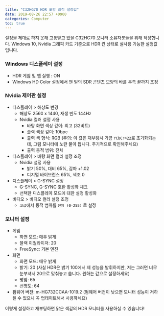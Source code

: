 ```yaml
---
title: "C32HG70 HDR 포함 최적 설정값"
date: 2019-08-26 22:57 +0900
categories: Computer
toc: true
---
```


설정을 제대로 하지 못해 고통받고 있을 C32HG70 모니터 소유자분들을 위해 작성합니다. Windows 10, Nvidia 그래픽 카드 기준으로 HDR 켠 상태로 실사용 가능한 설정값입니다.

### Windows 디스플레이 설정
- HDR 게임 및 앱 실행 : ON
- Windows HD Color 설정에서 맨 밑의 SDR 콘텐츠 모양의 바를 우측 끝까지 조정

### Nvidia 제어판 설정
- 디스플레이 > 해상도 변경
  - 해상도 2560 x 1440, 재생 빈도 144Hz
  - Nvidia 컬러 설정 사용
    - 바탕 화면 색상 깊이: 최고 (32비트)
    - 출력 색상 깊이: 10bpc
    - 출력 색 형식: RGB (주의: 이 값은 재부팅시 가끔 `YCbCr422`로 초기화되는데, 그럼 모니터에 노란 물이 듭니다. 주기적으로 확인해주세요)
    - 출력 동적 범위: 전체
- 디스플레이 > 바탕 화면 컬러 설정 조정
  - Nvidia 설정 사용
     - 밝기 50%, 대비 65%, 감마 +1.02
     - 디지털 바이브런스 65%, 색조 0
 - 디스플레이 > G-SYNC 설정
   - G-SYNC, G-SYNC 호환 활성화 체크
   - 선택한 디스플레이 모드에 대한 설정 활성화
- 비디오 > 비디오 컬러 설정 조정
  - `고급`에서 동적 범위를 `전체 (0-255)` 로 설정

### 모니터 설정
  - 게임
    - 화면 모드: 매우 밝게
    - 블랙 이퀄라이저: 20
    - FreeSync: 기본 엔진
  - 화면
    - 화면 모드: 매우 밝게
    - 밝기: 20 (사실 HDR은 밝기 100에서 제 성능을 발휘하지만, 저는 그러면 너무 눈부셔서 20으로 맞춰놓고 씁니다. 원하는 값으로 설정하세요)
    - 명암: 65
    - 선명도: 64
  - 펌웨어 버전: m-HG732CCAA-1019.2 (펌웨어 버전이 낮으면 모니터 성능이 저하될 수 있으니 꼭 업데이트해서 사용하세요)
  
이렇게 설정하고 재부팅하면 맑은 색감의 HDR 모니터를 사용하실 수 있습니다!
